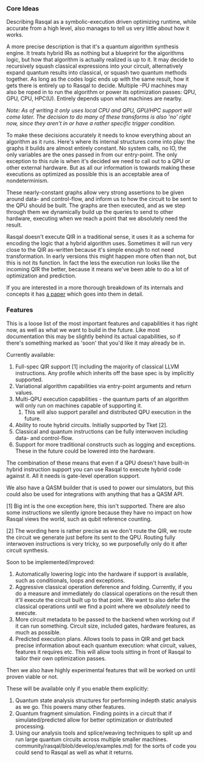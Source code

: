 ### Core Ideas

Describing Rasqal as a symbolic-execution driven optimizing runtime, while accurate from a high level, also manages to tell us very little about how it works.

A more precise description is that it's a quantum algorithm synthesis engine.
It treats hybrid IRs as nothing but a blueprint for the algorithms logic, but how that algorithm is actually realized is up to it.
It may decide to recursively squash classical expressions into your circuit, alternatively expand quantum results into classical, or squash two quantum methods together.
As long as the codes logic ends up with the same result, how it gets there is entirely up to Rasqal to decide.
Multiple -PU machines may also be roped in to run the algorithm or power its optimization passes: QPU, GPU, CPU, HPC(U).
Entirely depends upon what machines are nearby.

_Note: As of writing it only uses local CPU and QPU, GPU/HPC support will come later.
The decision to do many of these transforms is also 'no' right now, since they aren't in or have a rather specific trigger condition._

To make these decisions accurately it needs to know everything about an algorithm as it runs.
Here's where its internal structures come into play: the graphs it builds are almost entirely constant.
No system calls, no IO, the only variables are the ones passed in from our entry-point.
The only exception to this rule is when it's decided we need to call out to a QPU or other external hardware.
But as all our information is towards making these executions as optimized as possible this is an acceptable area of nondeterminism.

These nearly-constant graphs allow very strong assertions to be given around data- and control-flow, and inform us to how the circuit to be sent to the QPU should be built.
The graphs are then executed, and as we step through them we dynamically build up the queries to send to other hardware, executing when we reach a point that we absolutely need the result.

Rasqal doesn't execute QIR in a traditional sense, it uses it as a schema for encoding the logic that a hybrid algorithm uses.
Sometimes it will run very close to the QIR as-written because it's simple enough to not need transformation.
In early versions this might happen more often than not, but this is not its function.
In fact the less the execution run looks like the incoming QIR the better, because it means we've been able to do a lot of optimization and prediction.

If you are interested in a more thorough breakdown of its internals and concepts it has [a paper](https://github.com/oqc-community/rasqal/blob/develop/docs/papers/Rasqal%20Draft%20v3.pdf) which goes into them in detail.

### Features

This is a loose list of the most important features and capabilities it has right now, as well as what we want to build in the future.
Like most documentation this may be slightly behind its actual capabilities, so if there's something marked as 'soon' that you'd like it may already be in.

Currently available:

1. Full-spec QIR support [1] including the majority of classical LLVM instructions. Any profile which inherits off the base spec is by implicitly supported.
2. Variational algorithm capabilities via entry-point arguments and return values.
3. Multi-QPU execution capabilities - the quantum parts of an algorithm will only run on machines capable of supporting it.
   1. This will also support parallel and distributed QPU execution in the future.
4. Ability to route hybrid circuits. Initially supported by Tket [2].
5. Classical and quantum instructions can be fully interwoven including data- and control-flow.
6. Support for more traditional constructs such as logging and exceptions. These in the future could be lowered into the hardware.

The combination of these means that even if a QPU doesn't have built-in hybrid instruction support you can use Rasqal to execute hybrid code against it.
All it needs is gate-level operation support.

We also have a QASM builder that is used to power our simulators, but this could also be used for integrations with anything that has a QASM API.

[1] Big int is the one exception here, this isn't supported.
There are also some instructions we silently ignore because they have no impact on how Rasqal views the world, such as qubit reference counting.

[2] The wording here is rather precise as we don't route the QIR, we route the circuit we generate just before its sent to the QPU.
Routing fully interwoven instructions is very tricky, so we purposefully only do it after circuit synthesis.

Soon to be implemented/improved:

1. Automatically lowering logic into the hardware if support is available, such as conditionals, loops and exceptions.
2. Aggressive classical operation deference and folding. Currently, if you do a measure and immediately do classical operations on the result then it'll execute the circuit built up to that point.
   We want to also defer the classical operations until we find a point where we _absolutely_ need to execute.
3. More circuit metadata to be passed to the backend when working out if it can run something. Circuit size, included gates, hardware features, as much as possible.
4. Predicted execution plans. Allows tools to pass in QIR and get back precise information about each quantum execution: what circuit, values, features it requires etc.
   This will allow tools sitting in front of Rasqal to tailor their own optimization passes.

Then we also have highly experimental features that will be worked on until proven viable or not.

These will be available only if you enable them explicitly:

1. Quantum state analysis structures for performing indepth static analysis as we go. This powers many other features.
2. Quantum fragment simulation. Finding points in a circuit that if simulated/predicted allow for better optimization or distributed processing.
3. Using our analysis tools and splice/weaving techniques to split up and run large quantum circuits across multiple smaller machines.
   community/rasqal/blob/develop/examples.md) for the sorts of code you could send to Rasqal as well as what it returns.